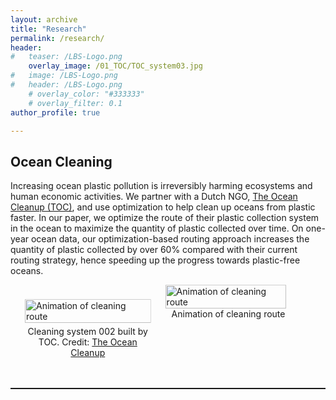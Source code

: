 ```yaml
---
layout: archive
title: "Research"
permalink: /research/
header:
#   teaser: /LBS-Logo.png
    overlay_image: /01_TOC/TOC_system03.jpg
#   image: /LBS-Logo.png
#   header: /LBS-Logo.png
    # overlay_color: "#333333" 
    # overlay_filter: 0.1
author_profile: true

---
```


## Ocean Cleaning 

<!-- <a href="{{ site.baseurl }}/research/ocean_cleanup.html" style="display: inline-block; padding: 4px 8px; font-size: 16px; color: white; background-color: #52acc8; text-align: center; text-decoration: none; border-radius: 5px;">Website</a> -->

Increasing ocean plastic pollution is irreversibly harming ecosystems and human economic activities. We partner with a Dutch NGO, <a href="https://theoceancleanup.com/">The Ocean Cleanup (TOC)</a>, and use optimization to help clean up oceans from plastic faster. 
In our paper, we optimize the route of their plastic collection system in the ocean to maximize the quantity of plastic collected over time.
On one-year ocean data, our optimization-based routing approach increases the quantity of plastic collected by over 60% compared with their current routing strategy, hence speeding up the progress towards plastic-free oceans.
<div style="display: flex; align-items: flex-start; margin-bottom: 10px;">
  <figure style="max-width: 40%; margin: 23px;">
    <div style="clip-path: inset(0% 0% 0% 0%);">
        <img src="/images/01_TOC/TOC_system02.jpg" alt="Animation of cleaning route" style="width: 100%; height: auto;">
    </div>
    <figcaption style="text-align: center; padding: 5px 0;">Cleaning system 002 built by TOC. Credit: <a href="https://theoceancleanup.com/media-gallery/">The Ocean Cleanup</a></figcaption>
  </figure>
  <figure style="max-width: 55%; margin: 0;">
    <div style="clip-path: inset(0% 0% 0% 0%);">
        <img src="/images/01_TOC/path_demo_weather_2month_HD-ppt.gif" alt="Animation of cleaning route" style="width: 98%; height: auto;">
    </div>
    <figcaption style="text-align: center;">Animation of cleaning route</figcaption>
  </figure>
</div>

<hr style="border: none; border-top: 1px solid rgba(0, 0, 0, 0.1); margin: 20px 0;">

 <!-- {% include base_path %} -->

<!-- {% for post in site.research reversed %}
  {% include archive-single.html %}
{% endfor %} -->

<!-- We formulate the problem as a longest path problem in a well-structured graph. However, since collection directly impacts future plastic density, the corresponding edge lengths are non-linear polynomials. After analyzing the structural properties of the edge lengths, we propose a search-and-bound method, which leverages a relaxation of the problem solvable via dynamic programming and clustering, to efficiently find high-quality solutions (within 6%-optimal in practice), and develop a tailored branch-and-bound strategy to solve it to provable optimality. -->